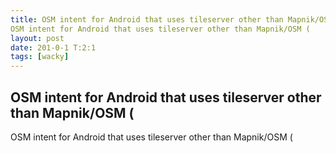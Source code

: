 ```yaml
---
title: OSM intent for Android that uses tileserver other than Mapnik/OSM (OSM intent for Android that uses tileserver other than Mapnik/OSM (
layout: post
date: 201-0-1 T:2:1
tags: [wacky]
---
```

## OSM intent for Android that uses tileserver other than Mapnik/OSM (OSM intent for Android that uses tileserver other than Mapnik/OSM (

